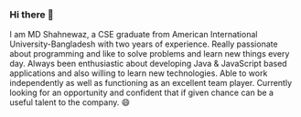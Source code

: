 ### Hi there 👋
I am MD Shahnewaz, a CSE graduate from American International University-Bangladesh with two years of experience. Really passionate about programming and like to solve problems and learn new things every day. Always been enthusiastic about developing Java & JavaScript based applications and also willing to learn new technologies. Able to work independently as well as functioning as an excellent team player. Currently looking for an opportunity and confident that if given chance can be a useful talent to the company. 😄

<!--
**ShahAman/ShahAman** is a ✨ _special_ ✨ repository because its `README.md` (this file) appears on your GitHub profile.

Here are some ideas to get you started:

- 🔭 I’m currently working on ...
- 🌱 I’m currently learning ...
- 👯 I’m looking to collaborate on ...
- 🤔 I’m looking for help with ...
- 💬 Ask me about ...
- 📫 How to reach me: ...
- 😄 Pronouns: ...
- ⚡ Fun fact: ...
-->
